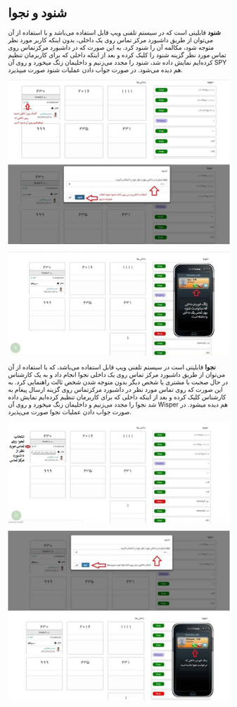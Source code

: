 # شنود و نجوا
**شنود** قابلیتی است که در سیستم تلفنی ویپ قابل استفاده می‌باشد و با استفاده از آن می‌توان از طریق داشبورد مرکز تماس  روی یک داخلی، بدون اینکه کاربر مورد نظر متوجه شود، مکالمه آن را شنود کرد. به‌ این صورت که در داشبورد مرکزتماس روی تماس مورد نظر گزینه شنود را کلیک کرده و بعد از اینکه داخلی که برای کاربرمان تنظیم کرده‌ایم نمایش داده شد، شنود را مجدد می‌زنیم و داخلیمان زنگ میخورد و روی آن SPY هم دیده می‌شود. در صورت جواب دادن عملیات شنود صورت میپذیرد.

![](shonod-najva.png)

![](shonod-najva1.jpg)

**نجوا** قابلیتی است در سیستم تلفنی ویپ قابل استفاده می‌باشد، که با استفاده از آن می‌توان از طریق داشبورد مرکز تماس روی یک داخلی نجوا انجام داد و به یک کارشناس در حال صحبت با مشتری یا شخص دیگر بدون متوجه شدن شخص ثالث راهنمایی کرد.
به این صورت که روی تماس مورد نظر در داشبورد مرکزتماس روی گزینه ارسال پیغام به کارشناس کلیک کرده و بعد از اینکه داخلی که برای کاربرمان تنظیم کرده‌ایم نمایش داده شد نجوا را مجدد می‌زنیم و داخلیمان زنگ میخورد و روی آن Wisper هم دیده میشود. در صورت جواب دادن عملیات نجوا صورت می‌پذیرد.

![](shonod-najva2.jpg)

![](shonod-najva3.png)